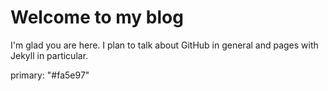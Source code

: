 # Welcome to my blog

I'm glad you are here. I plan to talk about GitHub in general and pages with Jekyll in particular.

primary: "#fa5e97"
